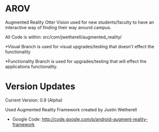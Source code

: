 AROV
=================================

Augmented Reality Otter Vision used for new students/faculty to have an interactive way of finding their way around campus.

All Code is within: src/com/jwetherell/augmented_reality/

*Visual Branch is used for visual upgrades/testing that doesn't effect the functionality

*Functionality Branch is used for upgrades/testing that will effect the applications functionality.

Version Updates
=================================

Current Version: 0.9 (Alpha)

Used Augmented Reality Framework created by Justin Wetherell
* Google Code:   http://code.google.com/p/android-augment-reality-framework


